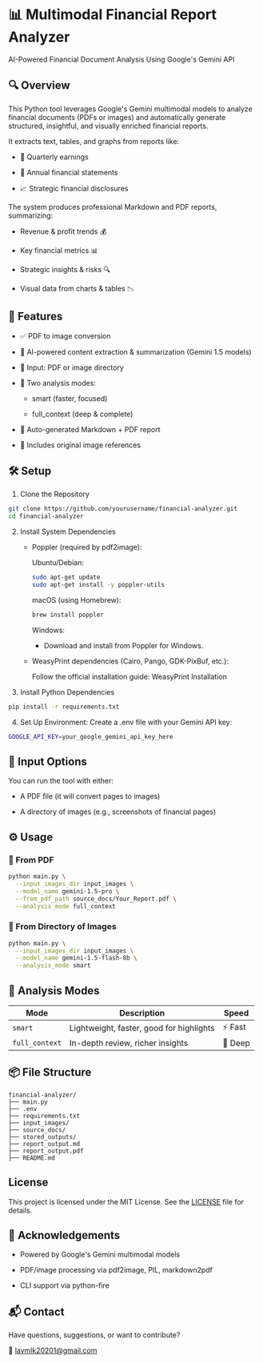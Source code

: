 # 📊 Multimodal Financial Report Analyzer
AI-Powered Financial Document Analysis Using Google's Gemini API

## 🔍 Overview
This Python tool leverages Google's Gemini multimodal models to analyze financial documents (PDFs or images) and automatically generate structured, insightful, and visually enriched financial reports.

It extracts text, tables, and graphs from reports like:

- 📄 Quarterly earnings

- 📘 Annual financial statements

- 📈 Strategic financial disclosures

The system produces professional Markdown and PDF reports, summarizing:

- Revenue & profit trends 💰

- Key financial metrics 📊

- Strategic insights & risks 🔍

- Visual data from charts & tables 📉

## 🚀 Features
- ✅ PDF to image conversion

- 🤖 AI-powered content extraction & summarization (Gemini 1.5 models)

- 📁 Input: PDF or image directory

- 🧠 Two analysis modes:

    - smart (faster, focused)

    - full_context (deep & complete)

- 📄 Auto-generated Markdown + PDF report

- 📌 Includes original image references

## 🛠️ Setup
1. Clone the Repository
```bash
git clone https://github.com/yourusername/financial-analyzer.git
cd financial-analyzer
```
2. Install System Dependencies


   - Poppler (required by pdf2image):

        Ubuntu/Debian:

        ```bash
        sudo apt-get update
        sudo apt-get install -y poppler-utils
        ```
        macOS (using Homebrew):
        ```bash
        brew install poppler
        ```
        Windows:
        - Download and install from Poppler for Windows.
   

   - WeasyPrint dependencies (Cairo, Pango, GDK-PixBuf, etc.):
        
     Follow the official installation guide:
     WeasyPrint Installation

3. Install Python Dependencies
```bash
pip install -r requirements.txt
```
4. Set Up Environment: Create a .env file with your Gemini API key:

```bash
GOOGLE_API_KEY=your_google_gemini_api_key_here
```

## 📂 Input Options
You can run the tool with either:

- A PDF file (it will convert pages to images)

- A directory of images (e.g., screenshots of financial pages)

## ⚙️ Usage
### 🔸 From PDF
```bash
python main.py \
  --input_images_dir input_images \
  --model_name gemini-1.5-pro \
  --from_pdf_path source_docs/Your_Report.pdf \
  --analysis_mode full_context
```
### 🔸 From Directory of Images

```bash
python main.py \
  --input_images_dir input_images \
  --model_name gemini-1.5-flash-8b \
  --analysis_mode smart
```

## 🧠 Analysis Modes

| Mode           | Description                              | Speed   |
| -------------- | ---------------------------------------- | ------- |
| `smart`        | Lightweight, faster, good for highlights | ⚡ Fast  |
| `full_context` | In-depth review, richer insights         | 🧠 Deep |


## 📦 File Structure

    financial-analyzer/
    ├── main.py
    ├── .env
    ├── requirements.txt
    ├── input_images/
    ├── source_docs/
    ├── stored_outputs/
    ├── report_output.md
    ├── report_output.pdf
    ├── README.md


## License
This project is licensed under the MIT License. See the [LICENSE](LICENSE) file for details.

## 🙌 Acknowledgements
- Powered by Google's Gemini multimodal models

- PDF/image processing via pdf2image, PIL, markdown2pdf

- CLI support via python-fire

## 📬 Contact
Have questions, suggestions, or want to contribute?

📧 [lavmlk20201@gmail.com](mailto:lavmlk20201@gmail.com)